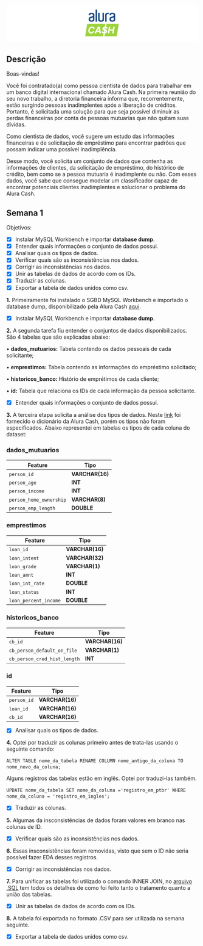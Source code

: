![](img/banner.png "Title")

## Descrição 

Boas-vindas!

Você foi contratado(a) como pessoa cientista de dados para trabalhar em um banco digital internacional chamado Alura Cash. Na primeira reunião do seu novo trabalho, a diretoria financeira informa que, recorrentemente, estão surgindo pessoas inadimplentes após a liberação de créditos. Portanto, é solicitada uma solução para que seja possível diminuir as perdas financeiras por conta de pessoas mutuarias que não quitam suas dívidas.

Como cientista de dados, você sugere um estudo das informações financeiras e de solicitação de empréstimo para encontrar padrões que possam indicar uma possível inadimplência.

Desse modo, você solicita um conjunto de dados que contenha as informações de clientes, da solicitação de empréstimo, do histórico de crédito, bem como se a pessoa mutuaria é inadimplente ou não. Com esses dados, você sabe que consegue modelar um classificador capaz de encontrar potenciais clientes inadimplentes e solucionar o problema do Alura Cash.

## Semana 1

Objetivos:
- [X] Instalar MySQL Workbench e importar **database dump**.
- [X] Entender quais informações o conjunto de dados possui.
- [X] Analisar quais os tipos de dados.
- [X] Verificar quais são as inconsistências nos dados.
- [X] Corrigir as inconsistências nos dados.
- [X] Unir as tabelas de dados de acordo com os IDs.
- [X] Traduzir as colunas.
- [X] Exportar a tabela de dados unidos como csv.

**1.** Primeiramente foi instalado o SGBD MySQL Workbench e importado o database dump, disponibilizado pela Alura Cash [aqui](https://github.com/Mirlaa/Challenge-Data-Science-1ed/tree/main/Dados/dumps).
- [X] Instalar MySQL Workbench e importar **database dump**.

**2.** A segunda tarefa fiu entender o conjuntos de dados disponibilizados. São 4 tabelas que são explicadas abaixo:

• **dados_mutuarios:** Tabela contendo os dados pessoais de cada solicitante;

• **emprestimos:** Tabela contendo as informações do empréstimo solicitado;

• **historicos_banco:** Histório de emprétimos de cada cliente;

• **id:** Tabela que relaciona os IDs de cada informação da pessoa solicitante.

- [X] Entender quais informações o conjunto de dados possui.

**3.** A terceira etapa solicita a análise dos tipos de dados. Neste [link](https://github.com/Mirlaa/Challenge-Data-Science-1ed/tree/main/Dados) foi fornecido o dicionário da Alura Cash, porém os tipos não foram especificados. Abaixo representei em tabelas os tipos de cada coluna do dataset:

### dados_mutuarios

| Feature | Tipo |
| --- | --- |
|`person_id`|**VARCHAR(16)**|
| `person_age` |**INT**|
| `person_income` |**INT**|
| `person_home_ownership` |**VARCHAR(8)**|
| `person_emp_length` |**DOUBLE**|

### emprestimos

| Feature | Tipo |
| --- | --- |
|`loan_id`|**VARCHAR(16)**|
| `loan_intent` |**VARCHAR(32)**|
| `loan_grade` | **VARCHAR(1)** |
| `loan_amnt` | **INT** |
| `loan_int_rate` | **DOUBLE** |
| `loan_status` | **INT** |
| `loan_percent_income` | **DOUBLE** |


### historicos_banco

| Feature | Tipo |
| --- | --- |
|`cb_id`|**VARCHAR(16)**|
| `cb_person_default_on_file` |**VARCHAR(1)**|
| `cb_person_cred_hist_length` |**INT**|

### id

| Feature | Tipo |
| --- | --- |
|`person_id`|**VARCHAR(16)**|
|`loan_id`|**VARCHAR(16)**|
|`cb_id`|**VARCHAR(16)**|

- [X] Analisar quais os tipos de dados.

**4.** Optei por traduzir as colunas primeiro antes de trata-las usando o seguinte comando:

```
ALTER TABLE nome_da_tabela RENAME COLUMN nome_antigo_da_coluna TO nome_novo_da_coluna;
```

Alguns registros das tabelas estão em inglês. Optei por traduzi-las também.

```
UPDATE nome_da_tabela SET nome_da_coluna ='registro_em_ptbr' WHERE nome_da_coluna = 'registro_em_ingles';
```

- [X] Traduzir as colunas.

**5.** Algumas da insconsistências de dados foram valores em branco nas colunas de ID.

- [X] Verificar quais são as inconsistências nos dados.

**6.** Essas insconsistências foram removidas, visto que sem o ID não seria possível fazer EDA desses registros.

- [X] Corrigir as inconsistências nos dados.

**7.** Para unificar as tabelas foi utilizado o comando INNER JOIN, no [arquivo .SQL](https://github.com/mvsampaio98/Alura_cash/blob/main/dumps/analise_risco_tratamento.sql) tem todos os detalhes de como foi feito tanto o tratamento quanto a união das tabelas.

- [X] Unir as tabelas de dados de acordo com os IDs.

**8.** A tabela foi exportada no formato .CSV para ser utilizada na semana seguinte.

- [X] Exportar a tabela de dados unidos como csv.
